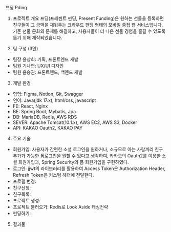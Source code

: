 프딩 Pding

1. 프로젝트 개요 
  프딩(프레젠트 펀딩, Present Funding)은 원하는 선물을 등록하면 친구들이 그 금액을 채워주는 크라우드 펀딩 형태의 모바일 중접 웹 서비스입니다.
  기존 선물 문화의 문제를 해결하고, 사용자들이 더 나은 선물 경험을 즐길 수 있도록 돕기 위해 제작되었습니다.
    
2. 팀 구성 (3인)
  <ul>
    <li>팀장 윤상희: 기획, 프론트엔드 개발</li>
    <li>팀원 기나연: UX/UI 디자인</li>
    <li>팀원 윤승권: 프론트엔드, 백엔드 개발</li>
  </ul> 

 3. 개발 환경
  <ul>
    <li>협업:     Figma, Notion, Git, Swagger</li>
    <li>언어:     Java(jdk 17.x), html/css, javascript</li>
    <li>FE:       React, Nginx</li>
    <li>BE:       Spring Boot, Mybatis, Jpa</li>
    <li>DB:       MariaDB, Redis, AWS RDS</li>
    <li>SEVER:    Apache Tomcat(10.1.x), AWS EC2, AWS S3, Docker</li>
    <li>API:      KAKAO Oauth2, KAKAO PAY</li>
  </ul>

 4. 주요 기술
  <ul>
    <li>회원가입: 사용자가 간편한 소셜 로그인을 원하거나, 소규모로 아는 사람끼리 친구 추가가 가능한 폼로그인을 원할 수 있다고 생각하여, 카카오의 Oauth2를 이용한 소셜 회원가입과, Spring Security의 폼 회원가입을 구현하였다.</li>
    <li>로그인: jjwt의 라이브러리를 활용하여 Access Token은 Authorization Header, Refresh Token은 커스텀 헤더에 전달한다. </li>
    <li>프로필 변경:</li>
    <li>친구신청:</li>
    <li>친구목록:</li>
    <li>프로젝트 생성:</li>
    <li>프로젝트 불러오기: Redis로 Look Aside 캐싱전략</li>
    <li>펀딩하기:</li>
  </ul>
  
 5. 결과물
